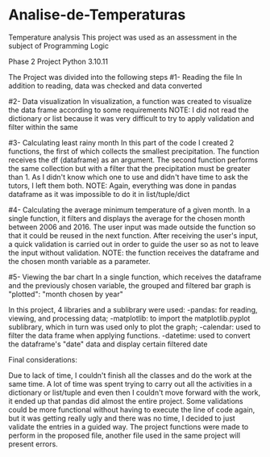 # Analise-de-Temperaturas
Temperature analysis
This project was used as an assessment in the subject of Programming Logic

Phase 2 Project
Python 3.10.11

The Project was divided into the following steps
#1- Reading the file
In addition to reading, data was checked and data converted

#2- Data visualization
In visualization, a function was created to visualize the data frame according to some requirements
NOTE: I did not read the dictionary or list because it was very difficult to try to apply validation and filter within the same

#3- Calculating least rainy month
In this part of the code I created 2 functions, the first of which collects the smallest precipitation. The function receives the df (dataframe) as an argument.
The second function performs the same collection but with a filter that the precipitation must be greater than 1.
As I didn't know which one to use and didn't have time to ask the tutors, I left them both.
NOTE: Again, everything was done in pandas dataframe as it was impossible to do it in list/tuple/dict

#4- Calculating the average minimum temperature of a given month.
In a single function, it filters and displays the average for the chosen month between 2006 and 2016.
The user input was made outside the function so that it could be reused in the next function.
After receiving the user's input, a quick validation is carried out in order to guide the user so as not to leave the input without validation.
NOTE: the function receives the dataframe and the chosen month variable as a parameter.

#5- Viewing the bar chart
In a single function, which receives the dataframe and the previously chosen variable, the grouped and filtered bar graph is "plotted": "month chosen by year"




In this project, 4 libraries and a sublibrary were used:
  -pandas: for reading, viewing, and processing data;
  -matplotlib: to import the matplotlib.pyplot sublibrary, which in turn was used only to plot the graph;
  -calendar: used to filter the data frame when applying functions.
  -datetime: used to convert the dataframe's "date" data and display certain filtered date


Final considerations:

Due to lack of time, I couldn't finish all the classes and do the work at the same time.
A lot of time was spent trying to carry out all the activities in a dictionary or list/tuple and even then I couldn't move forward with the work, it ended up that pandas did almost the entire project.
Some validations could be more functional without having to execute the line of code again, but it was getting really ugly and there was no time, I decided to just validate the entries in a guided way.
The project functions were made to perform in the proposed file, another file used in the same project will present errors.
